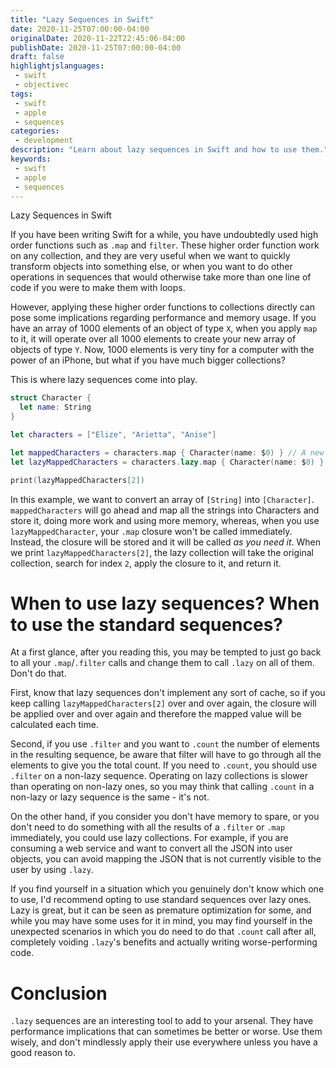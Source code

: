 ```yaml
---
title: "Lazy Sequences in Swift"
date: 2020-11-25T07:00:00-04:00
originalDate: 2020-11-22T22:45:06-04:00
publishDate: 2020-11-25T07:00:00-04:00
draft: false
highlightjslanguages:
 - swift
 - objectivec
tags:
 - swift
 - apple
 - sequences
categories:
 - development
description: "Learn about lazy sequences in Swift and how to use them."
keywords:
 - swift
 - apple
 - sequences
---
```


Lazy Sequences in Swift

If you have been writing Swift for a while, you have undoubtedly used high order functions such as `.map` and `filter`. These higher order function work on any collection, and they are very useful when we want to quickly transform objects into something else, or when you want to do other operations in sequences that would otherwise take more than one line of code if you were to make them with loops.

However, applying these higher order functions to collections directly can pose some implications regarding performance and memory usage. If you have an array of 1000 elements of an object of type `X`, when you apply `map` to it, it will operate over all 1000 elements to create your new array of objects of type `Y`. Now, 1000 elements is very tiny for a computer with the power of an iPhone, but what if you have much bigger collections?

This is where lazy sequences come into play.

```Swift
struct Character {
  let name: String
}

let characters = ["Elize", "Arietta", "Anise"]

let mappedCharacters = characters.map { Character(name: $0) } // A new collection of 3 elements
let lazyMappedCharacters = characters.lazy.map { Character(name: $0) } // This won't execute any code until you need it.

print(lazyMappedCharacters[2])
```

In this example, we want to convert an array of `[String]` into `[Character]`. `mappedCharacters` will go ahead and map all the strings into Characters and store it, doing more work and using more memory, whereas, when you use `lazyMappedCharacter`, your `.map` closure won't be called immediately. Instead, the closure will be stored and it will be called *as you need it*. When we print `lazyMappedCharacters[2]`, the lazy collection will take the original collection, search for index `2`, apply the closure to it, and return it.

# When to use lazy sequences? When to use the standard sequences?

At a first glance, after you reading this, you may be tempted to just go back to all your `.map`/`.filter` calls and change them to call `.lazy` on all of them. Don't do that.

First, know that lazy sequences don't implement any sort of cache, so if you keep calling `lazyMappedCharacters[2]` over and over again, the closure will be applied over and over again and therefore the mapped value will be calculated each time.

Second, if you use `.filter` and you want to `.count` the number of elements in the resulting sequence, be aware that filter will have to go through all the elements to give you the total count. If you need to `.count`, you should use `.filter` on a non-lazy sequence. Operating on lazy collections is slower than operating on non-lazy ones, so you may think that calling `.count` in a non-lazy or lazy sequence is the same - it's not.

On the other hand, if you consider you don't have memory to spare, or you don't need to do something with all the results of a `.filter` or `.map` immediately, you could use lazy collections. For example, if you are consuming a web service and want to convert all the JSON into user objects, you can avoid mapping the JSON that is not currently visible to the user by using `.lazy`.

If you find yourself in a situation which you genuinely don't know which one to use, I'd recommend opting to use standard sequences over lazy ones. Lazy is great, but it can be seen as premature optimization for some, and while you may have some uses for it in mind, you may find yourself in the unexpected scenarios in which you do need to do that `.count` call after all, completely voiding `.lazy`'s benefits and actually writing worse-performing code.

# Conclusion

`.lazy` sequences are an interesting tool to add to your arsenal. They have performance implications that can sometimes be better or worse. Use them wisely, and don't mindlessly apply their use everywhere unless you have a good reason to.

